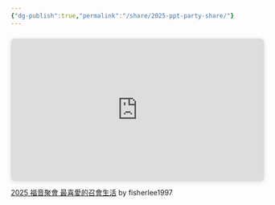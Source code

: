 ```yaml
---
{"dg-publish":true,"permalink":"/share/2025-ppt-party-share/"}
---
```



<div style="position: relative; width: 100%; height: 0; padding-top: 56.2500%;
 padding-bottom: 0; box-shadow: 0 2px 8px 0 rgba(63,69,81,0.16); margin-top: 1.6em; margin-bottom: 0.9em; overflow: hidden;
 border-radius: 8px; will-change: transform;">
  <iframe loading="lazy" style="position: absolute; width: 100%; height: 100%; top: 0; left: 0; border: none; padding: 0;margin: 0;"
    src="https://www.canva.com/design/DAGyL14pFqs/wo5oJg-doX_F2dehwb2USw/view?embed" allowfullscreen="allowfullscreen" allow="fullscreen">
  </iframe>
</div>
<a href="https:&#x2F;&#x2F;www.canva.com&#x2F;design&#x2F;DAGyL14pFqs&#x2F;wo5oJg-doX_F2dehwb2USw&#x2F;view?utm_content=DAGyL14pFqs&amp;utm_campaign=designshare&amp;utm_medium=embeds&amp;utm_source=link" target="_blank" rel="noopener">2025 福音聚會 最喜愛的召會生活</a> by fisherlee1997